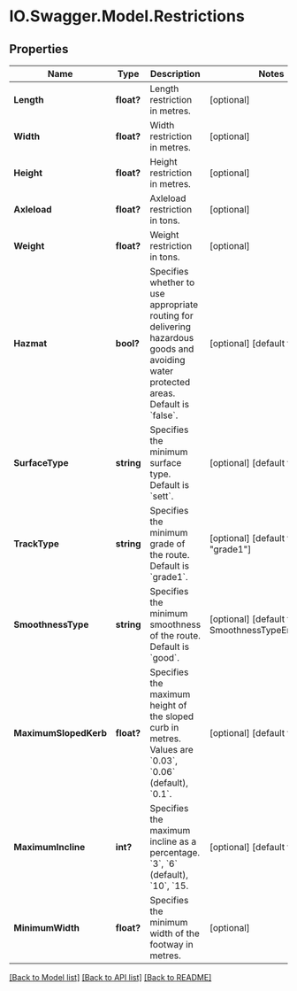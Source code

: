 # IO.Swagger.Model.Restrictions
## Properties

Name | Type | Description | Notes
------------ | ------------- | ------------- | -------------
**Length** | **float?** | Length restriction in metres. | [optional] 
**Width** | **float?** | Width restriction in metres. | [optional] 
**Height** | **float?** | Height restriction in metres.  | [optional] 
**Axleload** | **float?** | Axleload restriction in tons. | [optional] 
**Weight** | **float?** | Weight restriction in tons.  | [optional] 
**Hazmat** | **bool?** | Specifies whether to use appropriate routing for delivering hazardous goods and avoiding water protected areas. Default is &#x60;false&#x60;.  | [optional] [default to false]
**SurfaceType** | **string** | Specifies the minimum surface type. Default is &#x60;sett&#x60;.  | [optional] [default to "sett"]
**TrackType** | **string** | Specifies the minimum grade of the route. Default is &#x60;grade1&#x60;.  | [optional] [default to "grade1"]
**SmoothnessType** | **string** | Specifies the minimum smoothness of the route. Default is &#x60;good&#x60;. | [optional] [default to SmoothnessTypeEnum.Good]
**MaximumSlopedKerb** | **float?** | Specifies the maximum height of the sloped curb in metres. Values are &#x60;0.03&#x60;, &#x60;0.06&#x60; (default), &#x60;0.1&#x60;. | [optional] [default to 0.6]
**MaximumIncline** | **int?** | Specifies the maximum incline as a percentage. &#x60;3&#x60;, &#x60;6&#x60; (default), &#x60;10&#x60;, &#x60;15. | [optional] [default to 6]
**MinimumWidth** | **float?** | Specifies the minimum width of the footway in metres. | [optional] 

[[Back to Model list]](../README.md#documentation-for-models) [[Back to API list]](../README.md#documentation-for-api-endpoints) [[Back to README]](../README.md)

